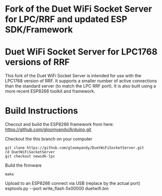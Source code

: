 Fork of the Duet WiFi Socket Server for LPC/RRF and updated ESP SDK/Framework
===========================================

# Duet WiFi Socket Server for LPC1768 versions of RRF
This fork of the Duet WiFi Socket Server is intended for use with the LPC1768 version of RRF.
It supports a smaller number of active connections than the standard server (to match the LPC
RRF port). It is also built using a more recent ESP8266 toolkit and framework.
 
# Build Instructions

Checout and build the ESP8266 framework from here:
    https://github.com/gloomyandy/Arduino.git

Checkout the this branch on your computer

    git clone https://github.com/gloomyandy/DuetWiFiSocketServer.git
    cd DuetWiFiSocketServer
    git checkout newsdk-lpc

Build the firmware

    make

Upload to an ESP8266 connect via USB (replace <Com Port> by the actual port)
    esptools.py --port <COM Port> write_flash 0x00000 duetwifi.bin


